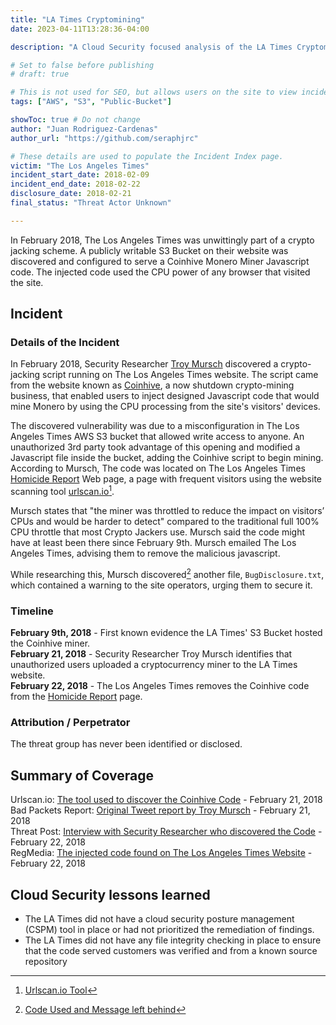 ```yaml
---
title: "LA Times Cryptomining"
date: 2023-04-11T13:28:36-04:00

description: "A Cloud Security focused analysis of the LA Times Cryptomining incident in 2018"

# Set to false before publishing
# draft: true

# This is not used for SEO, but allows users on the site to view incidents by keyword
tags: ["AWS", "S3", "Public-Bucket"]

showToc: true # Do not change
author: "Juan Rodriguez-Cardenas"
author_url: "https://github.com/seraphjrc"

# These details are used to populate the Incident Index page.
victim: "The Los Angeles Times"
incident_start_date: 2018-02-09
incident_end_date: 2018-02-22
disclosure_date: 2018-02-21
final_status: "Threat Actor Unknown"

---
```


In February 2018, The Los Angeles Times was unwittingly part of a crypto jacking scheme. A publicly writable S3 Bucket on their website was discovered and configured to serve a Coinhive Monero Miner Javascript code. The injected code used the CPU power of any browser that visited the site.

<!--more-->

## Incident

### Details of the Incident

In February 2018, Security Researcher [Troy Mursch](https://scholar.google.com/citations?user=I35Lgl4AAAAJ&hl=en) discovered a crypto-jacking script running on The Los Angeles Times website. The script came from the website known as [Coinhive](https://www.troyhunt.com/i-now-own-the-coinhive-domain-heres-how-im-fighting-cryptojacking-and-doing-good-things-with-content-security-policies/), a now shutdown crypto-mining business, that enabled users to inject designed Javascript code that would mine Monero by using the CPU processing from the site's visitors' devices.

The discovered vulnerability was due to a misconfiguration in The Los Angeles Times AWS S3 bucket that allowed write access to anyone. An unauthorized 3rd party took advantage of this opening and modified a Javascript file inside the bucket, adding the Coinhive script to begin mining.  According to Mursch, The code was located on The Los Angeles Times [Homicide Report](https://homicide.latimes.com/) Web page, a page with frequent visitors using the website scanning tool [urlscan.io](https://urlscan.io/)[^1].

Mursch states that "the miner was throttled to reduce the impact on visitors’ CPUs and would be harder to detect" compared to the traditional full 100% CPU throttle that most Crypto Jackers use. Mursch said the code might have at least been there since February 9th. Mursch emailed The Los Angeles Times, advising them to remove the malicious javascript.

While researching this, Mursch discovered[^2] another file, `BugDisclosure.txt`, which contained a warning to the site operators, urging them to secure it.

### Timeline

**February 9th, 2018** - First known evidence the LA Times' S3 Bucket hosted the Coinhive miner. \
**February 21, 2018** - Security Researcher Troy Mursch identifies that unauthorized users uploaded a cryptocurrency miner to the LA Times website. \
**February 22, 2018** - The Los Angeles Times removes the Coinhive code from the [Homicide Report](https://homicide.latimes.com/)  page.

 ### Attribution / Perpetrator

The threat group has never been identified or disclosed.

## Summary of Coverage

Urlscan.io: [The tool used to discover the Coinhive Code](https://urlscan.io/) - February 21, 2018 \
Bad Packets Report: [Original Tweet report by Troy Mursch](http://web.archive.org/web/20190727220916/https://twitter.com/bad_packets/status/966368819722596353) - February 21, 2018 \
Threat Post: [Interview with Security Researcher who discovered the Code](https://threatpost.com/cryptojacking-attack-found-on-los-angeles-times-website/130041/) - February 22, 2018 \
RegMedia: [The injected code found on The Los Angeles Times Website](https://regmedia.co.uk/2018/02/22/la_times_bad_code.png?x=648&y=244&infer_y=1) - February 22, 2018

## Cloud Security lessons learned
* The LA Times did not have a cloud security posture management (CSPM) tool in place or had not prioritized the remediation of findings.
* The LA Times did not have any file integrity checking in place to ensure that the code served customers was verified and from a known source repository

<!-- Footnotes themselves at the bottom. -->
[^1]: [Urlscan.io Tool](https://urlscan.io/)
[^2]: [Code Used and Message left behind](https://www.theregister.com/2018/02/22/la_times_amazon_aws_s3/)


